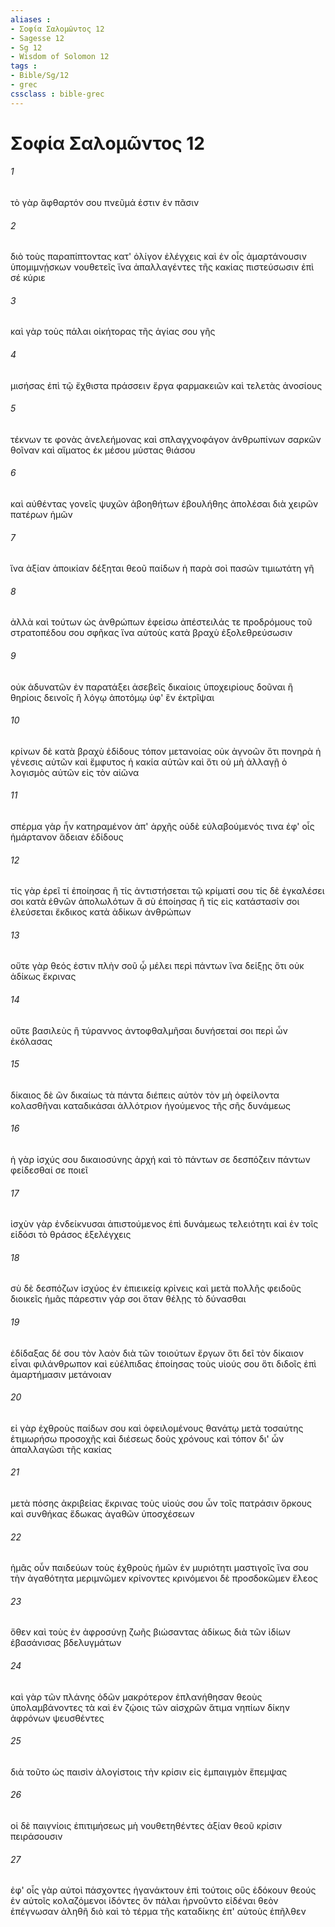 ```yaml
---
aliases : 
- Σοφία Σαλoμῶντος 12
- Sagesse 12
- Sg 12
- Wisdom of Solomon 12
tags : 
- Bible/Sg/12
- grec
cssclass : bible-grec
---
```


# Σοφία Σαλoμῶντος 12

###### 1
τὸ γὰρ ἄφθαρτόν σου πνεῦμά ἐστιν ἐν πᾶσιν
###### 2
διὸ τοὺς παραπίπτοντας κατ' ὀλίγον ἐλέγχεις καὶ ἐν οἷς ἁμαρτάνουσιν ὑπομιμνῄσκων νουθετεῖς ἵνα ἀπαλλαγέντες τῆς κακίας πιστεύσωσιν ἐπὶ σέ κύριε
###### 3
καὶ γὰρ τοὺς πάλαι οἰκήτορας τῆς ἁγίας σου γῆς
###### 4
μισήσας ἐπὶ τῷ ἔχθιστα πράσσειν ἔργα φαρμακειῶν καὶ τελετὰς ἀνοσίους
###### 5
τέκνων τε φονὰς ἀνελεήμονας καὶ σπλαγχνοφάγον ἀνθρωπίνων σαρκῶν θοῖναν καὶ αἵματος ἐκ μέσου μύστας θιάσου
###### 6
καὶ αὐθέντας γονεῖς ψυχῶν ἀβοηθήτων ἐβουλήθης ἀπολέσαι διὰ χειρῶν πατέρων ἡμῶν
###### 7
ἵνα ἀξίαν ἀποικίαν δέξηται θεοῦ παίδων ἡ παρὰ σοὶ πασῶν τιμιωτάτη γῆ
###### 8
ἀλλὰ καὶ τούτων ὡς ἀνθρώπων ἐφείσω ἀπέστειλάς τε προδρόμους τοῦ στρατοπέδου σου σφῆκας ἵνα αὐτοὺς κατὰ βραχὺ ἐξολεθρεύσωσιν
###### 9
οὐκ ἀδυνατῶν ἐν παρατάξει ἀσεβεῖς δικαίοις ὑποχειρίους δοῦναι ἢ θηρίοις δεινοῖς ἢ λόγῳ ἀποτόμῳ ὑφ' ἓν ἐκτρῖψαι
###### 10
κρίνων δὲ κατὰ βραχὺ ἐδίδους τόπον μετανοίας οὐκ ἀγνοῶν ὅτι πονηρὰ ἡ γένεσις αὐτῶν καὶ ἔμφυτος ἡ κακία αὐτῶν καὶ ὅτι οὐ μὴ ἀλλαγῇ ὁ λογισμὸς αὐτῶν εἰς τὸν αἰῶνα
###### 11
σπέρμα γὰρ ἦν κατηραμένον ἀπ' ἀρχῆς οὐδὲ εὐλαβούμενός τινα ἐφ' οἷς ἡμάρτανον ἄδειαν ἐδίδους
###### 12
τίς γὰρ ἐρεῖ τί ἐποίησας ἢ τίς ἀντιστήσεται τῷ κρίματί σου τίς δὲ ἐγκαλέσει σοι κατὰ ἐθνῶν ἀπολωλότων ἃ σὺ ἐποίησας ἢ τίς εἰς κατάστασίν σοι ἐλεύσεται ἔκδικος κατὰ ἀδίκων ἀνθρώπων
###### 13
οὔτε γὰρ θεός ἐστιν πλὴν σοῦ ᾧ μέλει περὶ πάντων ἵνα δείξῃς ὅτι οὐκ ἀδίκως ἔκρινας
###### 14
οὔτε βασιλεὺς ἢ τύραννος ἀντοφθαλμῆσαι δυνήσεταί σοι περὶ ὧν ἐκόλασας
###### 15
δίκαιος δὲ ὢν δικαίως τὰ πάντα διέπεις αὐτὸν τὸν μὴ ὀφείλοντα κολασθῆναι καταδικάσαι ἀλλότριον ἡγούμενος τῆς σῆς δυνάμεως
###### 16
ἡ γὰρ ἰσχύς σου δικαιοσύνης ἀρχή καὶ τὸ πάντων σε δεσπόζειν πάντων φείδεσθαί σε ποιεῖ
###### 17
ἰσχὺν γὰρ ἐνδείκνυσαι ἀπιστούμενος ἐπὶ δυνάμεως τελειότητι καὶ ἐν τοῖς εἰδόσι τὸ θράσος ἐξελέγχεις
###### 18
σὺ δὲ δεσπόζων ἰσχύος ἐν ἐπιεικείᾳ κρίνεις καὶ μετὰ πολλῆς φειδοῦς διοικεῖς ἡμᾶς πάρεστιν γάρ σοι ὅταν θέλῃς τὸ δύνασθαι
###### 19
ἐδίδαξας δέ σου τὸν λαὸν διὰ τῶν τοιούτων ἔργων ὅτι δεῖ τὸν δίκαιον εἶναι φιλάνθρωπον καὶ εὐέλπιδας ἐποίησας τοὺς υἱούς σου ὅτι διδοῖς ἐπὶ ἁμαρτήμασιν μετάνοιαν
###### 20
εἰ γὰρ ἐχθροὺς παίδων σου καὶ ὀφειλομένους θανάτῳ μετὰ τοσαύτης ἐτιμωρήσω προσοχῆς καὶ διέσεως δοὺς χρόνους καὶ τόπον δι' ὧν ἀπαλλαγῶσι τῆς κακίας
###### 21
μετὰ πόσης ἀκριβείας ἔκρινας τοὺς υἱούς σου ὧν τοῖς πατράσιν ὅρκους καὶ συνθήκας ἔδωκας ἀγαθῶν ὑποσχέσεων
###### 22
ἡμᾶς οὖν παιδεύων τοὺς ἐχθροὺς ἡμῶν ἐν μυριότητι μαστιγοῖς ἵνα σου τὴν ἀγαθότητα μεριμνῶμεν κρίνοντες κρινόμενοι δὲ προσδοκῶμεν ἔλεος
###### 23
ὅθεν καὶ τοὺς ἐν ἀφροσύνῃ ζωῆς βιώσαντας ἀδίκως διὰ τῶν ἰδίων ἐβασάνισας βδελυγμάτων
###### 24
καὶ γὰρ τῶν πλάνης ὁδῶν μακρότερον ἐπλανήθησαν θεοὺς ὑπολαμβάνοντες τὰ καὶ ἐν ζῴοις τῶν αἰσχρῶν ἄτιμα νηπίων δίκην ἀφρόνων ψευσθέντες
###### 25
διὰ τοῦτο ὡς παισὶν ἀλογίστοις τὴν κρίσιν εἰς ἐμπαιγμὸν ἔπεμψας
###### 26
οἱ δὲ παιγνίοις ἐπιτιμήσεως μὴ νουθετηθέντες ἀξίαν θεοῦ κρίσιν πειράσουσιν
###### 27
ἐφ' οἷς γὰρ αὐτοὶ πάσχοντες ἠγανάκτουν ἐπὶ τούτοις οὓς ἐδόκουν θεούς ἐν αὐτοῖς κολαζόμενοι ἰδόντες ὃν πάλαι ἠρνοῦντο εἰδέναι θεὸν ἐπέγνωσαν ἀληθῆ διὸ καὶ τὸ τέρμα τῆς καταδίκης ἐπ' αὐτοὺς ἐπῆλθεν
